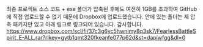 최종 프로젝트 소스 코드 + exe 폴더가 압축된 후에도 여전히 1GB를 초과하여 GitHub에 직접 업로드할 수 없기 때문에 Dropbox에 업로드했습니다. 안에 있는 폴더는 제 압축 패키지만 있고 아래 링크로 링크되어 있습니다. 감사합니다.
https://www.dropbox.com/scl/fi/37c3g6yc5hwnimy8q3sk7/FearlessBattleSpirit_E-ALL.rar?rlkey=gytb1qmt320fkeanfe077p62d&st=dapiwfgg&dl=0
